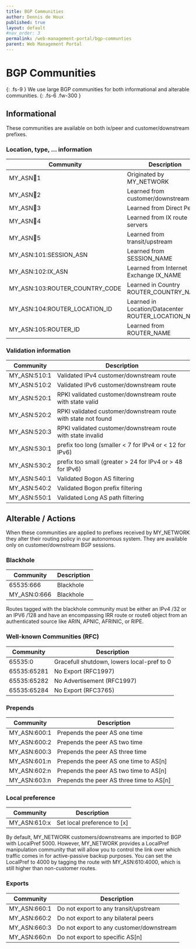 ```yaml
---
title: BGP Communities
author: Dennis de Houx
published: true
layout: default
#nav_order: 3
permalink: /web-management-portal/bgp-communties
parent: Web Management Portal
---
```

# BGP Communities
{: .fs-9 }
We use large BGP communities for both informational and alterable communities.
{: .fs-6 .fw-300 }

## Informational

These communities are available on both ix/peer and customer/downstream prefixes.

### Location, type, ... information

| Community              | Description                        |
| ---------------------- | ---------------------------------- |
| MY_ASN:100:1    | Originated by MY_NETWORK    |
| MY_ASN:100:2    | Learned from customer/downstream   |
| MY_ASN:100:3    | Learned from Direct Peer           |
| MY_ASN:100:4    | Learned from IX route servers      |
| MY_ASN:100:5    | Learned from transit/upstream      |
| MY_ASN:101:SESSION_ASN | Learned from SESSION_NAME |
| MY_ASN:102:IX_ASN | Learned from Internet Exchange IX_NAME |
| MY_ASN:103:ROUTER_COUNTRY_CODE | Learned in Country ROUTER_COUNTRY_NAME |
| MY_ASN:104:ROUTER_LOCATION_ID | Learned in Location/Datacenter ROUTER_LOCATION_NAME |
| MY_ASN:105:ROUTER_ID | Learned from ROUTER_NAME |

### Validation information

| Community           | Description                                    |
| ------------------- | ---------------------------------------------- |
| MY_ASN:510:1 | Validated IPv4 customer/downstream route       |
| MY_ASN:510:2 | Validated IPv6 customer/downstream route       |
| MY_ASN:520:1 | RPKI validated customer/downstream route with state valid |
| MY_ASN:520:2 | RPKI validated customer/downstream route with state not found |
| MY_ASN:520:3 | RPKI validated customer/downstream route with state invalid |
| MY_ASN:530:1 | prefix too long (smaller < 7 for IPv4 or < 12 for IPv6) |
| MY_ASN:530:2 | prefix too small (greater > 24 for IPv4 or > 48 for IPv6) |
| MY_ASN:540:1 | Validated Bogon AS filtering                   |
| MY_ASN:540:2 | Validated Bogon prefix filtering               |
| MY_ASN:550:1 | Validated Long AS path filtering               |


## Alterable / Actions

When these communities are applied to prefixes received by MY_NETWORK they alter their routing policy in our autonomous system. They are available only on customer/downstream BGP sessions.

### Blackhole

| Community              | Description                        |
| ---------------------- | ---------------------------------- |
| 65535:666              | Blackhole                          |
| MY_ASN:0:666    | Blackhole                          |

Routes tagged with the blackhole community must be either an IPv4 /32 or an IPV6 /128 and have an encompassing IRR route or route6 object from an authenticated source like ARIN, APNIC, AFRINIC, or RIPE.

### Well-known Communities (RFC)

| Community              | Description                                |
| ---------------------- | ------------------------------------------ |
| 65535:0                | Gracefull shutdown, lowers local-pref to 0 |
| 65535:65281            | No Export (RFC1997)                        |
| 65535:65282            | No Advertisement (RFC1997)                 |
| 65535:65284            | No Export (RFC3765)                        |

### Prepends

| Community              | Description                              |
| ---------------------- | ---------------------------------------- |
| MY_ASN:600:1    | Prepends the peer AS one time            |
| MY_ASN:600:2    | Prepends the peer AS two time            |
| MY_ASN:600:3    | Prepends the peer AS three time          |
| MY_ASN:601:n    | Prepends the peer AS one time to AS[n]   |
| MY_ASN:602:n    | Prepends the peer AS two time to AS[n]   |
| MY_ASN:603:n    | Prepends the peer AS three time to AS[n] |

### Local preference

| Community              | Description                              |
| ---------------------- | ---------------------------------------- |
| MY_ASN:610:x    | Set local preference to [x]              |

By default, MY_NETWORK customers/downstreams are imported to BGP with LocalPref 5000. However, MY_NETWORK provides a LocalPref manipulation community that will allow you to control the link over which traffic comes in for active-passive backup purposes. You can set the LocalPref to 4000 by tagging the route with MY_ASN:610:4000, which is still higher than non-customer routes.

### Exports

| Community              | Description                                 |
| ---------------------- | ------------------------------------------- |
| MY_ASN:660:1    | Do not export to any transit/upstream       |
| MY_ASN:660:2    | Do not export to any bilateral peers        |
| MY_ASN:660:3    | Do not export to any customer/downstream    |
| MY_ASN:660:n    | Do not export to specific AS[n]             |

